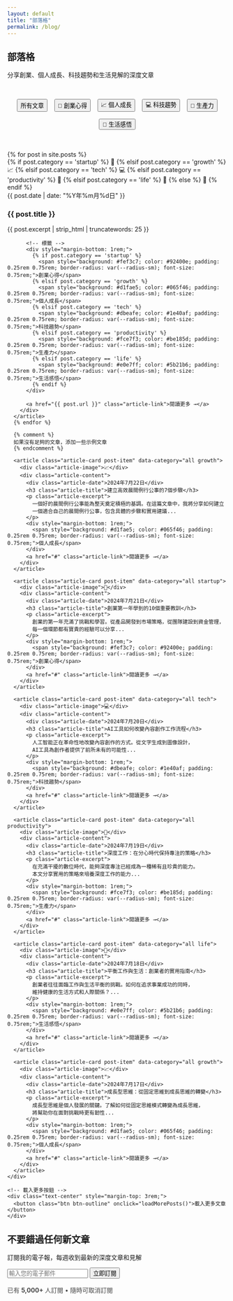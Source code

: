 ```yaml
---
layout: default
title: "部落格"
permalink: /blog/
---
```


<link rel="stylesheet" href="{{ '/assets/css/ali-style.css' | relative_url }}">

<!-- 頁面標題 -->
<section class="page-header">
  <div class="container">
    <h1 class="page-title">部落格</h1>
    <p class="page-subtitle">
      分享創業、個人成長、科技趨勢和生活見解的深度文章
    </p>
  </div>
</section>

<!-- 文章分類 -->
<section class="section" style="padding-top: 2rem;">
  <div class="container">
    <div style="text-align: center; margin-bottom: 2rem;">
      <div style="display: inline-flex; gap: 1rem; flex-wrap: wrap; justify-content: center;">
        <button class="btn btn-secondary" onclick="filterPosts('all')" id="filter-all">所有文章</button>
        <button class="btn btn-outline" onclick="filterPosts('startup')" id="filter-startup">🚀 創業心得</button>
        <button class="btn btn-outline" onclick="filterPosts('growth')" id="filter-growth">📈 個人成長</button>
        <button class="btn btn-outline" onclick="filterPosts('tech')" id="filter-tech">💻 科技趨勢</button>
        <button class="btn btn-outline" onclick="filterPosts('productivity')" id="filter-productivity">🎯 生產力</button>
        <button class="btn btn-outline" onclick="filterPosts('life')" id="filter-life">🌟 生活感悟</button>
      </div>
    </div>
  </div>
</section>

<!-- 文章列表 -->
<section class="section" style="padding-top: 1rem;">
  <div class="container">
    <div class="grid grid-cols-3" id="posts-container">
      {% for post in site.posts %}
      <article class="article-card post-item" data-category="all startup">
        <div class="article-image">
          {% if post.category == 'startup' %}
            🚀
          {% elsif post.category == 'growth' %}
            📈
          {% elsif post.category == 'tech' %}
            💻
          {% elsif post.category == 'productivity' %}
            🎯
          {% elsif post.category == 'life' %}
            🌟
          {% else %}
            📝
          {% endif %}
        </div>
        <div class="article-content">
          <div class="article-date">{{ post.date | date: "%Y年%m月%d日" }}</div>
          <h3 class="article-title">{{ post.title }}</h3>
          <p class="article-excerpt">{{ post.excerpt | strip_html | truncatewords: 25 }}</p>
          
          <!-- 標籤 -->
          <div style="margin-bottom: 1rem;">
            {% if post.category == 'startup' %}
              <span style="background: #fef3c7; color: #92400e; padding: 0.25rem 0.75rem; border-radius: var(--radius-sm); font-size: 0.75rem;">創業心得</span>
            {% elsif post.category == 'growth' %}
              <span style="background: #d1fae5; color: #065f46; padding: 0.25rem 0.75rem; border-radius: var(--radius-sm); font-size: 0.75rem;">個人成長</span>
            {% elsif post.category == 'tech' %}
              <span style="background: #dbeafe; color: #1e40af; padding: 0.25rem 0.75rem; border-radius: var(--radius-sm); font-size: 0.75rem;">科技趨勢</span>
            {% elsif post.category == 'productivity' %}
              <span style="background: #fce7f3; color: #be185d; padding: 0.25rem 0.75rem; border-radius: var(--radius-sm); font-size: 0.75rem;">生產力</span>
            {% elsif post.category == 'life' %}
              <span style="background: #e0e7ff; color: #5b21b6; padding: 0.25rem 0.75rem; border-radius: var(--radius-sm); font-size: 0.75rem;">生活感悟</span>
            {% endif %}
          </div>
          
          <a href="{{ post.url }}" class="article-link">閱讀更多 →</a>
        </div>
      </article>
      {% endfor %}
      
      {% comment %}
      如果沒有足夠的文章，添加一些示例文章
      {% endcomment %}
      
      <article class="article-card post-item" data-category="all growth">
        <div class="article-image">📈</div>
        <div class="article-content">
          <div class="article-date">2024年7月22日</div>
          <h3 class="article-title">建立高效晨間例行公事的7個步驟</h3>
          <p class="article-excerpt">
            一個好的晨間例行公事能為整天奠定積極的基調。在這篇文章中，我將分享如何建立
            一個適合自己的晨間例行公事，包含具體的步驟和實用建議...
          </p>
          <div style="margin-bottom: 1rem;">
            <span style="background: #d1fae5; color: #065f46; padding: 0.25rem 0.75rem; border-radius: var(--radius-sm); font-size: 0.75rem;">個人成長</span>
          </div>
          <a href="#" class="article-link">閱讀更多 →</a>
        </div>
      </article>
      
      <article class="article-card post-item" data-category="all startup">
        <div class="article-image">🚀</div>
        <div class="article-content">
          <div class="article-date">2024年7月21日</div>
          <h3 class="article-title">創業第一年學到的10個重要教訓</h3>
          <p class="article-excerpt">
            創業的第一年充滿了挑戰和學習。從產品開發到市場策略，從團隊建設到資金管理，
            每一個環節都有寶貴的經驗可以分享...
          </p>
          <div style="margin-bottom: 1rem;">
            <span style="background: #fef3c7; color: #92400e; padding: 0.25rem 0.75rem; border-radius: var(--radius-sm); font-size: 0.75rem;">創業心得</span>
          </div>
          <a href="#" class="article-link">閱讀更多 →</a>
        </div>
      </article>
      
      <article class="article-card post-item" data-category="all tech">
        <div class="article-image">💻</div>
        <div class="article-content">
          <div class="article-date">2024年7月20日</div>
          <h3 class="article-title">AI工具如何改變內容創作工作流程</h3>
          <p class="article-excerpt">
            人工智能正在革命性地改變內容創作的方式。從文字生成到圖像設計，
            AI工具為創作者提供了前所未有的可能性...
          </p>
          <div style="margin-bottom: 1rem;">
            <span style="background: #dbeafe; color: #1e40af; padding: 0.25rem 0.75rem; border-radius: var(--radius-sm); font-size: 0.75rem;">科技趨勢</span>
          </div>
          <a href="#" class="article-link">閱讀更多 →</a>
        </div>
      </article>
      
      <article class="article-card post-item" data-category="all productivity">
        <div class="article-image">🎯</div>
        <div class="article-content">
          <div class="article-date">2024年7月19日</div>
          <h3 class="article-title">深度工作：在分心時代保持專注的策略</h3>
          <p class="article-excerpt">
            在充滿干擾的數位時代，能夠深度專注已經成為一種稀有且珍貴的能力。
            本文分享實用的策略來培養深度工作的能力...
          </p>
          <div style="margin-bottom: 1rem;">
            <span style="background: #fce7f3; color: #be185d; padding: 0.25rem 0.75rem; border-radius: var(--radius-sm); font-size: 0.75rem;">生產力</span>
          </div>
          <a href="#" class="article-link">閱讀更多 →</a>
        </div>
      </article>
      
      <article class="article-card post-item" data-category="all life">
        <div class="article-image">🌟</div>
        <div class="article-content">
          <div class="article-date">2024年7月18日</div>
          <h3 class="article-title">平衡工作與生活：創業者的實用指南</h3>
          <p class="article-excerpt">
            創業者往往面臨工作與生活平衡的挑戰。如何在追求事業成功的同時，
            維持健康的生活方式和人際關係？...
          </p>
          <div style="margin-bottom: 1rem;">
            <span style="background: #e0e7ff; color: #5b21b6; padding: 0.25rem 0.75rem; border-radius: var(--radius-sm); font-size: 0.75rem;">生活感悟</span>
          </div>
          <a href="#" class="article-link">閱讀更多 →</a>
        </div>
      </article>
      
      <article class="article-card post-item" data-category="all growth">
        <div class="article-image">📈</div>
        <div class="article-content">
          <div class="article-date">2024年7月17日</div>
          <h3 class="article-title">成長型思維：從固定思維到成長思維的轉變</h3>
          <p class="article-excerpt">
            成長型思維是個人發展的關鍵。了解如何從固定思維模式轉變為成長思維，
            將幫助你在面對挑戰時更有韌性...
          </p>
          <div style="margin-bottom: 1rem;">
            <span style="background: #d1fae5; color: #065f46; padding: 0.25rem 0.75rem; border-radius: var(--radius-sm); font-size: 0.75rem;">個人成長</span>
          </div>
          <a href="#" class="article-link">閱讀更多 →</a>
        </div>
      </article>
    </div>
    
    <!-- 載入更多按鈕 -->
    <div class="text-center" style="margin-top: 3rem;">
      <button class="btn btn-outline" onclick="loadMorePosts()">載入更多文章</button>
    </div>
  </div>
</section>

<!-- 訂閱電子報 -->
<section class="newsletter-section">
  <div class="container">
    <div class="newsletter-content">
      <h2>不要錯過任何新文章</h2>
      <p>訂閱我的電子報，每週收到最新的深度文章和見解</p>
      <form class="newsletter-form" action="#" method="post">
        <input type="email" class="newsletter-input" placeholder="輸入您的電子郵件" required>
        <button type="submit" class="newsletter-button">立即訂閱</button>
      </form>
      <p style="font-size: 0.875rem; opacity: 0.8; margin-top: 1rem;">
        已有 <strong>5,000+</strong> 人訂閱 • 隨時可取消訂閱
      </p>
    </div>
  </div>
</section>

<script>
// 文章篩選功能
function filterPosts(category) {
  const posts = document.querySelectorAll('.post-item');
  const buttons = document.querySelectorAll('[id^="filter-"]');
  
  // 重置所有按鈕樣式
  buttons.forEach(btn => {
    btn.className = 'btn btn-outline';
  });
  
  // 設定當前按鈕樣式
  document.getElementById(`filter-${category}`).className = 'btn btn-secondary';
  
  // 顯示/隱藏文章
  posts.forEach(post => {
    if (category === 'all' || post.dataset.category.includes(category)) {
      post.style.display = 'block';
      post.style.animation = 'fadeInUp 0.5s ease-out';
    } else {
      post.style.display = 'none';
    }
  });
}

// 載入更多文章功能
function loadMorePosts() {
  // 這裡可以實現 AJAX 載入更多文章的功能
  alert('載入更多文章功能可以通過 AJAX 實現');
}

// 初始化
document.addEventListener('DOMContentLoaded', function() {
  // 預設顯示所有文章
  filterPosts('all');
  
  // 添加滾動動畫
  const observer = new IntersectionObserver((entries) => {
    entries.forEach(entry => {
      if (entry.isIntersecting) {
        entry.target.classList.add('fade-in-up');
      }
    });
  });
  
  document.querySelectorAll('.article-card').forEach(card => {
    observer.observe(card);
  });
});
</script>